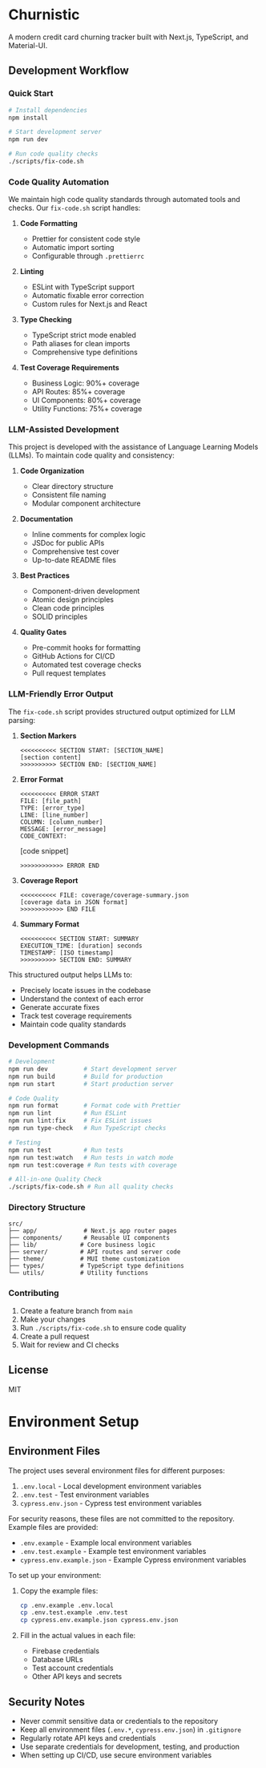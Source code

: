 # Churnistic

A modern credit card churning tracker built with Next.js, TypeScript, and Material-UI.

## Development Workflow

### Quick Start

```bash
# Install dependencies
npm install

# Start development server
npm run dev

# Run code quality checks
./scripts/fix-code.sh
```

### Code Quality Automation

We maintain high code quality standards through automated tools and checks. Our `fix-code.sh` script handles:

1. **Code Formatting**

   - Prettier for consistent code style
   - Automatic import sorting
   - Configurable through `.prettierrc`

2. **Linting**

   - ESLint with TypeScript support
   - Automatic fixable error correction
   - Custom rules for Next.js and React

3. **Type Checking**

   - TypeScript strict mode enabled
   - Path aliases for clean imports
   - Comprehensive type definitions

4. **Test Coverage Requirements**
   - Business Logic: 90%+ coverage
   - API Routes: 85%+ coverage
   - UI Components: 80%+ coverage
   - Utility Functions: 75%+ coverage

### LLM-Assisted Development

This project is developed with the assistance of Language Learning Models (LLMs). To maintain code quality and consistency:

1. **Code Organization**

   - Clear directory structure
   - Consistent file naming
   - Modular component architecture

2. **Documentation**

   - Inline comments for complex logic
   - JSDoc for public APIs
   - Comprehensive test cover
   - Up-to-date README files

3. **Best Practices**

   - Component-driven development
   - Atomic design principles
   - Clean code principles
   - SOLID principles

4. **Quality Gates**
   - Pre-commit hooks for formatting
   - GitHub Actions for CI/CD
   - Automated test coverage checks
   - Pull request templates

### LLM-Friendly Error Output

The `fix-code.sh` script provides structured output optimized for LLM parsing:

1. **Section Markers**

   ```
   <<<<<<<<<< SECTION START: [SECTION_NAME]
   [section content]
   >>>>>>>>>> SECTION END: [SECTION_NAME]
   ```

2. **Error Format**

   ```
   <<<<<<<<<< ERROR START
   FILE: [file_path]
   TYPE: [error_type]
   LINE: [line_number]
   COLUMN: [column_number]
   MESSAGE: [error_message]
   CODE_CONTEXT:
   ```

   [code snippet]

   ```
   >>>>>>>>>>>> ERROR END
   ```

3. **Coverage Report**

   ```
   <<<<<<<<<< FILE: coverage/coverage-summary.json
   [coverage data in JSON format]
   >>>>>>>>>>>> END FILE
   ```

4. **Summary Format**
   ```
   <<<<<<<<<< SECTION START: SUMMARY
   EXECUTION_TIME: [duration] seconds
   TIMESTAMP: [ISO timestamp]
   >>>>>>>>>> SECTION END: SUMMARY
   ```

This structured output helps LLMs to:

- Precisely locate issues in the codebase
- Understand the context of each error
- Generate accurate fixes
- Track test coverage requirements
- Maintain code quality standards

### Development Commands

```bash
# Development
npm run dev          # Start development server
npm run build        # Build for production
npm run start        # Start production server

# Code Quality
npm run format       # Format code with Prettier
npm run lint         # Run ESLint
npm run lint:fix     # Fix ESLint issues
npm run type-check   # Run TypeScript checks

# Testing
npm run test         # Run tests
npm run test:watch   # Run tests in watch mode
npm run test:coverage # Run tests with coverage

# All-in-one Quality Check
./scripts/fix-code.sh # Run all quality checks
```

### Directory Structure

```
src/
├── app/             # Next.js app router pages
├── components/      # Reusable UI components
├── lib/            # Core business logic
├── server/         # API routes and server code
├── theme/          # MUI theme customization
├── types/          # TypeScript type definitions
└── utils/          # Utility functions
```

### Contributing

1. Create a feature branch from `main`
2. Make your changes
3. Run `./scripts/fix-code.sh` to ensure code quality
4. Create a pull request
5. Wait for review and CI checks

## License

MIT

# Environment Setup

## Environment Files

The project uses several environment files for different purposes:

1. `.env.local` - Local development environment variables
2. `.env.test` - Test environment variables
3. `cypress.env.json` - Cypress test environment variables

For security reasons, these files are not committed to the repository. Example files are provided:

- `.env.example` - Example local environment variables
- `.env.test.example` - Example test environment variables
- `cypress.env.example.json` - Example Cypress environment variables

To set up your environment:

1. Copy the example files:

   ```bash
   cp .env.example .env.local
   cp .env.test.example .env.test
   cp cypress.env.example.json cypress.env.json
   ```

2. Fill in the actual values in each file:
   - Firebase credentials
   - Database URLs
   - Test account credentials
   - Other API keys and secrets

## Security Notes

- Never commit sensitive data or credentials to the repository
- Keep all environment files (`.env.*`, `cypress.env.json`) in `.gitignore`
- Regularly rotate API keys and credentials
- Use separate credentials for development, testing, and production
- When setting up CI/CD, use secure environment variables

